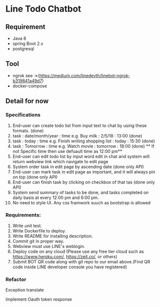 # Line Todo Chatbot

## Requirement

- Java 8
- spring Boot 2.x
- postgresql

## Tool

- ngrok see ->(https://medium.com/linedevth/linebot-ngrok-b319841a49d7)
- docker-compose

## Detail for now

### Specifications

1. End-user can create todo list from input text to chat by using these formats. (done)
1. task : date/month/year : time e.g. Buy milk : 2/5/18 : 13:00  (done)
1. task : today : time e.g. Finish writing shopping list : today : 15:30  (done)
1. task : Tomorrow : time e.g. Watch movie : tomorrow : 18:00  (done)
   ** If not Specific time then use defuault time as 12:00 pm**
1. End-user can edit todo list by input word edit in chat and system will return webview link which navigate to edit page
1. System order task in edit page by ascending date  (done only API)
1. End-user can mark task in edit page as important, and it will always pin on top  (done only API)
1. End-user can finish task by clicking on checkbox of that tas (done only API)
1. System send summary of tasks to be done, and tasks completed on daily basis at every 12:00 pm and 6:00 pm.
1. No need to style UI. Any css framwork suuch as bootstrap is allowed

### Requirements:

1. Write unit test.
2. Write Dockerfile to deploy.
3. Write README for installing description.
4. Commit git in proper way.
5. Webview must use LINE's weblogin.
6. Deploy code on any cloud (Please use any free tier cloud such as https://www.heroku.com/,
   https://zeit.co/, or others)
7. Submit BOT QR code along with git repo to our email above.(Find QR code inside LINE developer
   console you have registered)

### Refactor

Exception translate

Implement  Oauth token response


